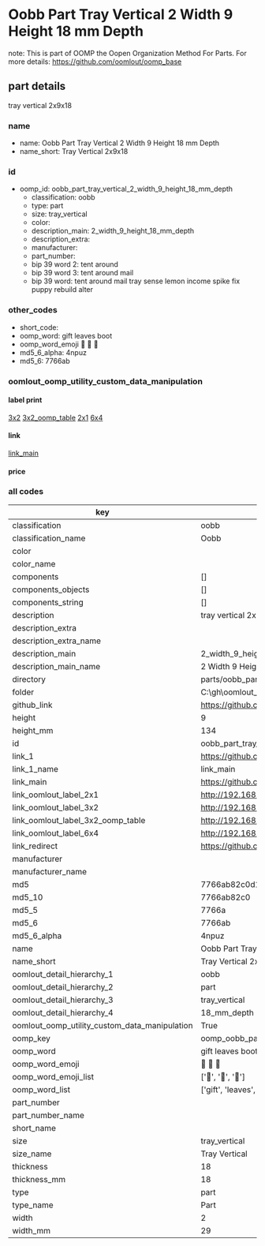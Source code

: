 # Oobb Part Tray Vertical 2 Width 9 Height 18 mm Depth  

note: This is part of OOMP the Oopen Organization Method For Parts. For more details: https://github.com/oomlout/oomp_base

##  part details
  



tray vertical 2x9x18



### name
* name: Oobb Part Tray Vertical 2 Width 9 Height 18 mm Depth
* name_short: Tray Vertical 2x9x18 
### id
* oomp_id: oobb_part_tray_vertical_2_width_9_height_18_mm_depth
  * classification: oobb
  * type: part
  * size: tray_vertical
  * color: 
  * description_main: 2_width_9_height_18_mm_depth
  * description_extra: 
  * manufacturer: 
  * part_number: 
  * bip 39 word 2: tent around
  * bip 39 word 3: tent around mail
  * bip 39 word: tent around mail tray sense lemon income spike fix puppy rebuild alter

### other_codes
* short_code: 
* oomp_word: gift leaves boot
* oomp_word_emoji :gift: :leaves: :boot:
* md5_6_alpha: 4npuz
* md5_6: 7766ab






### oomlout_oomp_utility_custom_data_manipulation
#### label print
[3x2](http://192.168.1.245:1112/?label=oomp%204npuz)
[3x2_oomp_table](http://192.168.1.108:1112/?label=oomp%204npuz)
[2x1](http://192.168.1.242:1112/?label=oomp%204npuz)
[6x4](http://192.168.1.55:1112/?label=oomp%204npuz)    

#### link

[link_main](https://github.com/oomlout/oomlout_oobb_version_4_generated_parts/tree/main/navigation_oomp/oobb/part/tray_vertical/2_width_9_height_18_mm_depth/part)                              

#### price







### all codes 
| key | value |  
| --- | --- |  
| classification | oobb |  
| classification_name | Oobb |  
| color |  |  
| color_name |  |  
| components | [] |  
| components_objects | [] |  
| components_string | [] |  
| description | tray vertical 2x9x18 |  
| description_extra |  |  
| description_extra_name |  |  
| description_main | 2_width_9_height_18_mm_depth |  
| description_main_name | 2 Width 9 Height 18 mm Depth |  
| directory | parts/oobb_part_tray_vertical_2_width_9_height_18_mm_depth |  
| folder | C:\gh\oomlout_oobb_version_4_generated_parts\parts\oobb_part_tray_vertical_2_width_9_height_18_mm_depth |  
| github_link | https://github.com/oomlout/oomlout_oomp_part_src/tree/main/parts/oobb_part_tray_vertical_2_width_9_height_18_mm_depth |  
| height | 9 |  
| height_mm | 134 |  
| id | oobb_part_tray_vertical_2_width_9_height_18_mm_depth |  
| link_1 | https://github.com/oomlout/oomlout_oobb_version_4_generated_parts/tree/main/navigation_oomp/oobb/part/tray_vertical/2_width_9_height_18_mm_depth/part |  
| link_1_name | link_main |  
| link_main | https://github.com/oomlout/oomlout_oobb_version_4_generated_parts/tree/main/navigation_oomp/oobb/part/tray_vertical/2_width_9_height_18_mm_depth/part |  
| link_oomlout_label_2x1 | http://192.168.1.242:1112/?label=oomp%204npuz |  
| link_oomlout_label_3x2 | http://192.168.1.245:1112/?label=oomp%204npuz |  
| link_oomlout_label_3x2_oomp_table | http://192.168.1.108:1112/?label=oomp%204npuz |  
| link_oomlout_label_6x4 | http://192.168.1.55:1112/?label=oomp%204npuz |  
| link_redirect | https://github.com/oomlout/oomlout_oobb_version_4_generated_parts/tree/main/parts/oobb_tray_vertical_02_09_18 |  
| manufacturer |  |  
| manufacturer_name |  |  
| md5 | 7766ab82c0d1ce51ff61ee7b0c430efa |  
| md5_10 | 7766ab82c0 |  
| md5_5 | 7766a |  
| md5_6 | 7766ab |  
| md5_6_alpha | 4npuz |  
| name | Oobb Part Tray Vertical 2 Width 9 Height 18 mm Depth |  
| name_short | Tray Vertical 2x9x18  |  
| oomlout_detail_hierarchy_1 | oobb |  
| oomlout_detail_hierarchy_2 | part |  
| oomlout_detail_hierarchy_3 | tray_vertical |  
| oomlout_detail_hierarchy_4 | 18_mm_depth |  
| oomlout_oomp_utility_custom_data_manipulation | True |  
| oomp_key | oomp_oobb_part_tray_vertical_2_width_9_height_18_mm_depth |  
| oomp_word | gift leaves boot |  
| oomp_word_emoji | :gift: :leaves: :boot: |  
| oomp_word_emoji_list | [':gift:', ':leaves:', ':boot:'] |  
| oomp_word_list | ['gift', 'leaves', 'boot'] |  
| part_number |  |  
| part_number_name |  |  
| short_name |  |  
| size | tray_vertical |  
| size_name | Tray Vertical |  
| thickness | 18 |  
| thickness_mm | 18 |  
| type | part |  
| type_name | Part |  
| width | 2 |  
| width_mm | 29 |  
